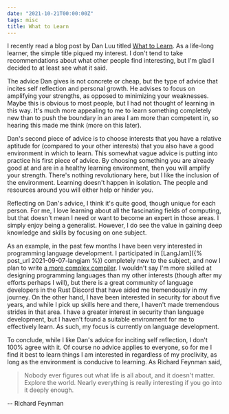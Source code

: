 ```yaml
---
date: "2021-10-21T00:00:00Z"
tags: misc
title: What to Learn
---
```


I recently read a blog post by Dan Luu titled [What to
Learn](https://danluu.com/learn-what/).  As a life-long learner, the
simple title piqued my interest. I don't tend to take recommendations
about what other people find interesting, but I'm glad I decided to at
least see what it said.

The advice Dan gives is not concrete or cheap, but the type of advice
that incites self reflection and personal growth. He advises to focus on
amplifying your strengths, as opposed to minimizing your weaknesses. Maybe
this is obvious to most people, but I had not thought of learning in
this way. It's much more appealing to me to learn something completely
new than to push the boundary in an area I am more than competent in, so hearing
this made me think (more on this later).

Dan's second piece of advice is to choose interests that you have a
relative aptitude for (compared to your other interests) that you also
have a good environment in which to learn.  This somewhat vague advice is
putting into practice his first piece of advice. By choosing something
you are already good at and are in a healthy learning environment, then
you will amplify your strength.  There's nothing revolutionary here,
but I like the inclusion of the environment.  Learning doesn't happen
in isolation. The people and resources around you will either help or
hinder you.

Reflecting on Dan's advice, I think it's quite good, though unique for
each person.  For me, I love learning about all the fascinating fields
of computing, but that doesn't mean I need or want to become an expert in
those areas. I simply enjoy being a generalist. However, I do see the value
in gaining deep knowledge and skills by focusing on one subject.

As an example, in the past few months I have been very interested in
programming language development. I participated in
[LangJam]({% post_url 2021-09-07-langjam %}) completely new to the subject, and now I plan
to write [a more complex compiler](https://github.com/mcastorina/burn).
I wouldn't say I'm more skilled at designing programming languages than
my other interests (though after my efforts perhaps I will), but there is a
great community of language developers in the Rust Discord that have aided
me tremendously in my journey. On the other hand, I have been interested
in security for about five years, and while I pick up skills here and
there, I haven't made tremendous strides in that area. I have a greater
interest in security than language development, but I haven't found
a suitable environment for me to effectively learn. As such, my focus
is currently on language development.

To conclude, while I like Dan's advice for inciting self reflection,
I don't 100% agree with it.  Of course no advice applies to everyone,
so for me I find it best to learn things I am interested in regardless
of my proclivity, as long as the environment is conducive to learning.
As Richard Feynman said,

> Nobody ever figures out what life is all about, and it doesn't matter. Explore the world. Nearly everything is really interesting if you go into it deeply enough.

-- Richard Feynman
